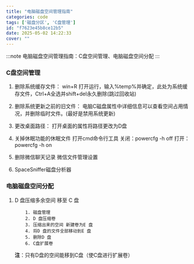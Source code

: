 ```yaml
---
title: "电脑磁盘空间管理指南"
categories: code
tags: ['磁盘分区', 'C盘管理']
id: "f7623e45b8ce12b5"
date: 2025-05-02 14:22:33
cover: ""
---
```


:::note
电脑磁盘空间管理指南：C盘空间管理、电脑磁盘空间分配
:::

### C盘空间管理

1. 删除系统缓存文件：
    win+R 打开运行，输入%temp%并确定，此处为系统缓存文件，Ctrl+A全选并shift+del永久删除(跳过回收站)

2. 删除系统更新之前的旧文件：
    电脑C磁盘属性中详细信息可以查看空间占用情况，并删除临时文件。(最好是禁用系统更新)

3. 更改桌面路径：
    打开桌面的属性将路径更改为D盘

4. 关掉休眠功能的休眠文件
    打开cmd命令行工具
    关闭：powercfg -h off
    打开：powercfg -h on

5. 删除微信聊天记录
    微信文件管理设置

6. SpaceSniffer磁盘分析器

### 电脑磁盘空间分配

1. D 盘压缩多余空间 移至 C 盘

    ```text
        1. 磁盘管理
        2. D 盘压缩卷
        3. 压缩出来的空间 新建卷为E 盘
        4. 将D 盘的文件全部移动到E 盘
        5. 删除D 盘
        6. C盘扩展卷
    ```
    **注**：只有D盘的空间能移到C盘（使C盘进行扩展卷）
